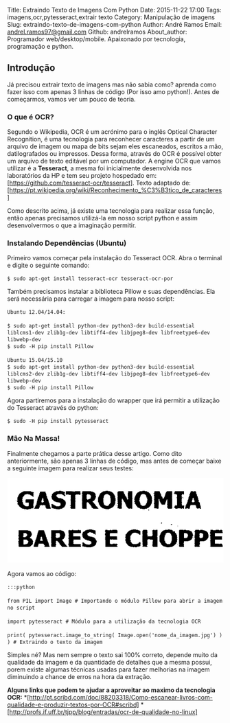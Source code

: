 Title: Extraindo Texto de Imagens Com Python
Date: 2015-11-22 17:00
Tags: imagens,ocr,pytesseract,extrair texto
Category: Manipulação de imagens
Slug: extraindo-texto-de-imagens-com-python
Author: André Ramos
Email:  andrel.ramos97@gmail.com
Github: andrelramos
About_author: Programador web/desktop/mobile. Apaixonado por tecnologia, programação e python.

Introdução
-----------

Já precisou extrair texto de imagens mas não sabia como? aprenda como fazer isso com apenas 3 linhas de código (Por isso amo python!). Antes de começarmos, vamos ver um pouco de teoria.

### O que é OCR?

Segundo o Wikipedia, OCR é um acrónimo para o inglês Optical Character Recognition, é uma tecnologia para reconhecer caracteres a partir de um arquivo de imagem ou mapa de bits sejam eles escaneados, escritos a mão, datilografados ou impressos. Dessa forma, através do OCR é possível obter um arquivo de texto editável por um computador. A engine OCR que vamos utilizar é a **Tesseract**, a mesma foi inicialmente desenvolvida nos laboratórios da HP e tem seu projeto hospedado em: [https://github.com/tesseract-ocr/tesseract]. Texto adaptado de: [https://pt.wikipedia.org/wiki/Reconhecimento_%C3%B3tico_de_caracteres]

Como descrito acima, já existe uma tecnologia para realizar essa função, então apenas precisamos utilizá-la em nosso script python e assim desenvolvermos o que a imaginação permitir.

### Instalando Dependências (Ubuntu)

Primeiro vamos começar pela instalação do Tesseract OCR. Abra o terminal e digite o seguinte comando:
	
	$ sudo apt-get install tesseract-ocr tesseract-ocr-por

Também precisamos instalar a biblioteca Pillow e suas dependências. Ela será necessária para carregar a imagem para nosso script:

	Ubuntu 12.04/14.04:

	$ sudo apt-get install python-dev python3-dev build-essential liblcms1-dev zlib1g-dev libtiff4-dev libjpeg8-dev libfreetype6-dev libwebp-dev
	$ sudo -H pip install Pillow

	Ubuntu 15.04/15.10
	$ sudo apt-get install python-dev python3-dev build-essential liblcms2-dev zlib1g-dev libtiff4-dev libjpeg8-dev libfreetype6-dev libwebp-dev
	$ sudo -H pip install Pillow


Agora partiremos para a instalação do wrapper que irá permitir a utilização do Tesseract através do python:

	$ sudo -H pip install pytesseract


### Mão Na Massa!

Finalmente chegamos a parte prática desse artigo. Como dito anteriormente, são apenas 3 linhas de código, mas antes de começar baixe a seguinte imagem para realizar seus testes:

![imagem para teste](images/andrelramos/ocr2.png "Imagem Para Teste")

Agora vamos ao código:

	:::python
	
	from PIL import Image # Importando o módulo Pillow para abrir a imagem no script
	
	import pytesseract # Módulo para a utilização da tecnologia OCR

	print( pytesseract.image_to_string( Image.open('nome_da_imagem.jpg') ) ) # Extraindo o texto da imagem

Simples né? Mas nem sempre o texto sai 100% correto, depende muito da qualidade da imagem e da quantidade de detalhes que a mesma possui, porem existe algumas técnicas usadas para fazer melhorias na imagem diminuindo a chance de erros na hora da extração.

**Alguns links que podem te ajudar a aproveitar ao maximo da tecnologia OCR:**
*[http://pt.scribd.com/doc/88203318/Como-escanear-livros-com-qualidade-e-produzir-textos-por-OCR#scribd]
*[http://profs.if.uff.br/tjpp/blog/entradas/ocr-de-qualidade-no-linux]
